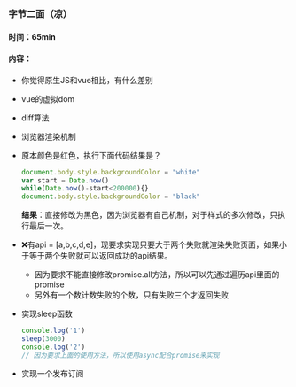 ### 字节二面（凉）

#### 时间：65min

#### 内容：

- 你觉得原生JS和vue相比，有什么差别

- vue的虚拟dom

- diff算法

- 浏览器渲染机制

- 原本颜色是红色，执行下面代码结果是？

  ```js
  document.body.style.backgroundColor = "white"
  var start = Date.now()
  while(Date.now()-start<200000){}
  document.body.style.backgroundColor = "black"
  ```

  **结果**：直接修改为黑色，因为浏览器有自己机制，对于样式的多次修改，只执行最后一次。

- ❌有api = [a,b,c,d,e]，现要求实现只要大于两个失败就渲染失败页面，如果小于等于两个失败就可以返回成功的api结果。

  - 因为要求不能直接修改promise.all方法，所以可以先通过遍历api里面的promise
  - 另外有一个数计数失败的个数，只有失败三个才返回失败

- 实现sleep函数

  ```js
  console.log('1')
  sleep(3000)
  console.log('2')
  // 因为要求上面的使用方法，所以使用async配合promise来实现
  ```

- 实现一个发布订阅
